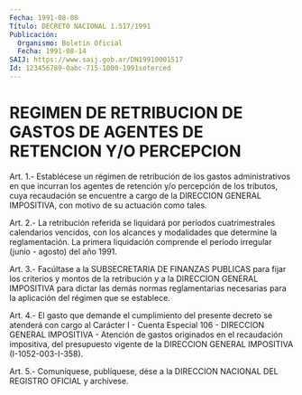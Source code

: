 ```yaml
---
Fecha: 1991-08-08
Título: DECRETO NACIONAL 1.517/1991
Publicación:
  Organismo: Boletín Oficial
  Fecha: 1991-08-14
SAIJ: https://www.saij.gob.ar/DN19910001517
Id: 123456789-0abc-715-1000-1991soterced
---
```

# REGIMEN DE RETRIBUCION DE GASTOS DE AGENTES DE RETENCION Y/O PERCEPCION

<a id="1"></a>
Art.  1.-  Establécese un régimen de retribución de los gastos administrativos en  que  incurran  los  agentes  de  retención  y/o percepción  de  los tributos, cuya recaudación se encuentre a cargo de la DIRECCION GENERAL  IMPOSITIVA,  con  motivo  de  su actuación como tales.

<a id="2"></a>
Art.  2.-  La  retribución  referida se liquidará por períodos cuatrimestrales  calendarios  vencidos,    con    los   alcances  y modalidades que determine la reglamentación. La primera liquidación  comprende  el  período irregular (junio - agosto)  del año 1991.

<a id="3"></a>
Art. 3.- Facúltase a la SUBSECRETARIA DE FINANZAS PUBLICAS para fijar  los  criterios  y  montos de la retribución y a la DIRECCION GENERAL  IMPOSITIVA para dictar  las  demás  normas  reglamentarias necesarias  para  la  aplicación  del  régimen  que  se  establece.

<a id="4"></a>
Art.  4.-  El  gasto  que demande el cumplimiento del presente decreto se atenderá con cargo  al  Carácter I - Cuenta Especial 106 - DIRECCION GENERAL IMPOSITIVA - Atención  de  gastos originados en el recaudación impositiva, del presupuesto vigente  de la DIRECCION GENERAL IMPOSITIVA (I-1052-003-I-358).

<a id="5"></a>
Art. 5.- Comuníquese, publíquese, dése a la DIRECCION NACIONAL DEL REGISTRO OFICIAL y archívese.